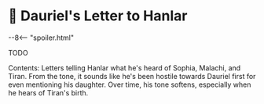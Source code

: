 # 🔐 Dauriel's Letter to Hanlar

--8<-- "spoiler.html"

TODO

Contents: Letters telling Hanlar what he's heard of Sophia, Malachi, and Tiran. From the tone, it sounds like he's been hostile towards Dauriel first for even mentioning his daughter. Over time, his tone softens, especially when he hears of Tiran's birth.
